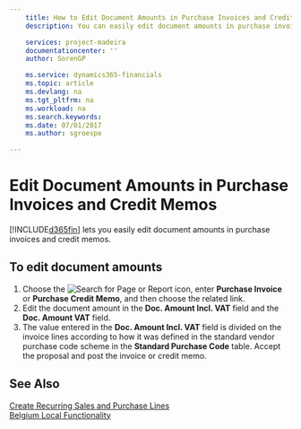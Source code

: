 ```yaml
---
    title: How to Edit Document Amounts in Purchase Invoices and Credit Memos
    description: You can easily edit document amounts in purchase invoices and credit memos.

    services: project-madeira 
    documentationcenter: ''
    author: SorenGP

    ms.service: dynamics365-financials
    ms.topic: article
    ms.devlang: na
    ms.tgt_pltfrm: na
    ms.workload: na
    ms.search.keywords:
    ms.date: 07/01/2017
    ms.author: sgroespe

---
```

# Edit Document Amounts in Purchase Invoices and Credit Memos
[!INCLUDE[d365fin](../../includes/d365fin_md.md)] lets you easily edit document amounts in purchase invoices and credit memos.  

## To edit document amounts  

1.  Choose the ![Search for Page or Report](../../media/ui-search/search_small.png "Search for Page or Report icon") icon, enter **Purchase Invoice** or **Purchase Credit Memo**, and then choose the related link.  
2.  Edit the document amount in the **Doc. Amount Incl. VAT** field and the **Doc. Amount VAT** field.  
3.  The value entered in the **Doc. Amount Incl. VAT** field is divided on the invoice lines according to how it was defined in the standard vendor purchase code scheme in the **Standard Purchase Code** table. Accept the proposal and post the invoice or credit memo.  

## See Also  
[Create Recurring Sales and Purchase Lines](../../sales-how-work-standard-lines.md)   
[Belgium Local Functionality](belgium-local-functionality.md)
